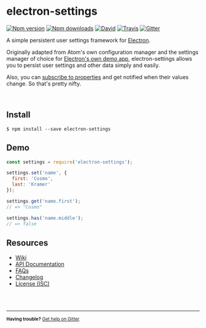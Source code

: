 electron-settings
=================

[![Npm version](https://img.shields.io/npm/v/electron-settings.svg)](https://npmjs.org/package/electron-settings)
[![Npm downloads](https://img.shields.io/npm/dm/electron-settings.svg)](https://npmjs.org/package/electron-settings)
[![David](https://img.shields.io/david/nathanbuchar/electron-settings.svg)](https://david-dm.org/nathanbuchar/electron-settings)
[![Travis](https://img.shields.io/travis/nathanbuchar/electron-settings/master.svg)](https://travis-ci.org/nathanbuchar/electron-settings.svg?branch=master)
[![Gitter](https://img.shields.io/gitter/room/nathanbuchar/electron-settings.svg)](https://gitter.im/nathanbuchar/electron-settings)

A simple persistent user settings framework for [Electron](https://electron.atom.io).

Originally adapted from Atom's own configuration manager and the settings manager of choice for [Electron's own demo app](https://github.com/electron/electron-api-demos), electron-settings allows you to persist user settings and other data simply and easily.

Also, you can [subscribe to properties](./wiki/API-documentation#watch) and get notified when their values change. So that's pretty nifty.

<br/>


Install
-------

```
$ npm install --save electron-settings
```


Demo
----

```js
const settings = require('electron-settings');

settings.set('name', {
  first: 'Cosmo',
  last: 'Kramer'
});

settings.get('name.first');
// => "Cosmo"

settings.has('name.middle');
// => false
```


Resources
---------

* [Wiki][wiki_home]
* [API Documentation][wiki_api]
* [FAQs][wiki_faq]
* [Changelog][wiki_changelog]
* [License (ISC)][license]



<br/>
<br/>
<hr/>

<small>**Having trouble?** [Get help on Gitter](https://gitter.im/nathanbuchar/electron-settings).</small>






[license]: ./LICENSE.md

[wiki_home]: https://github.com/nathanbuchar/electron-settings/wiki
[wiki_api]: https://github.com/nathanbuchar/electron-settings/wiki/API-documentation
[wiki_faq]: https://github.com/nathanbuchar/electron-settings/wiki/FAQs
[wiki_changelog]: https://github.com/nathanbuchar/electron-settings/wiki/Changelog
